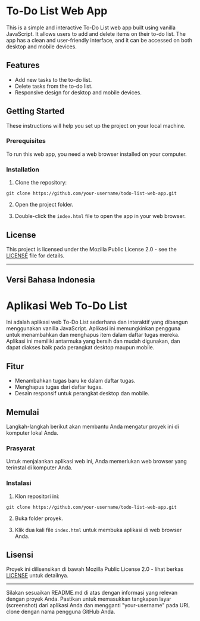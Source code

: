 # To-Do List Web App

This is a simple and interactive To-Do List web app built using vanilla JavaScript. It allows users to add and delete items on their to-do list. The app has a clean and user-friendly interface, and it can be accessed on both desktop and mobile devices.

## Features

- Add new tasks to the to-do list.
- Delete tasks from the to-do list.
- Responsive design for desktop and mobile devices.

## Getting Started

These instructions will help you set up the project on your local machine.

### Prerequisites

To run this web app, you need a web browser installed on your computer.

### Installation

1. Clone the repository:

```
git clone https://github.com/your-username/todo-list-web-app.git
```

2. Open the project folder.

3. Double-click the `index.html` file to open the app in your web browser.

## License

This project is licensed under the Mozilla Public License 2.0 - see the [LICENSE](LICENSE) file for details.

---

## Versi Bahasa Indonesia

# Aplikasi Web To-Do List

Ini adalah aplikasi web To-Do List sederhana dan interaktif yang dibangun menggunakan vanilla JavaScript. Aplikasi ini memungkinkan pengguna untuk menambahkan dan menghapus item dalam daftar tugas mereka. Aplikasi ini memiliki antarmuka yang bersih dan mudah digunakan, dan dapat diakses baik pada perangkat desktop maupun mobile.

## Fitur

- Menambahkan tugas baru ke dalam daftar tugas.
- Menghapus tugas dari daftar tugas.
- Desain responsif untuk perangkat desktop dan mobile.

## Memulai

Langkah-langkah berikut akan membantu Anda mengatur proyek ini di komputer lokal Anda.

### Prasyarat

Untuk menjalankan aplikasi web ini, Anda memerlukan web browser yang terinstal di komputer Anda.

### Instalasi

1. Klon repositori ini:

```
git clone https://github.com/your-username/todo-list-web-app.git
```

2. Buka folder proyek.

3. Klik dua kali file `index.html` untuk membuka aplikasi di web browser Anda.

## Lisensi

Proyek ini dilisensikan di bawah Mozilla Public License 2.0 - lihat berkas [LICENSE](LICENSE) untuk detailnya.

---

Silakan sesuaikan README.md di atas dengan informasi yang relevan dengan proyek Anda. Pastikan untuk memasukkan tangkapan layar (screenshot) dari aplikasi Anda dan mengganti "your-username" pada URL clone dengan nama pengguna GitHub Anda.
